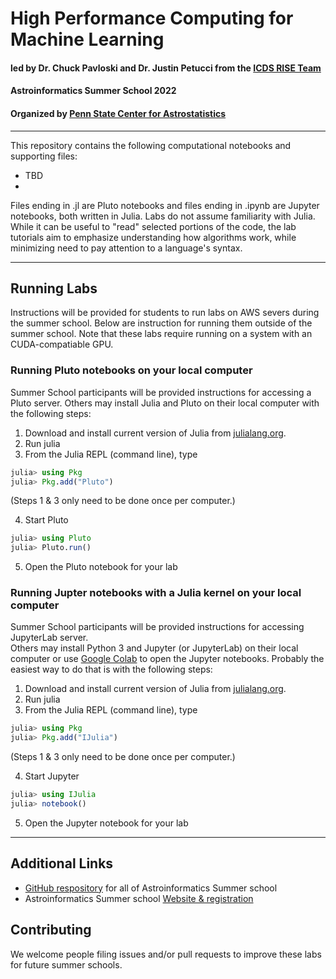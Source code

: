 # High Performance Computing for Machine Learning

#### led by Dr. Chuck Pavloski and Dr. Justin Petucci from the [ICDS RISE Team](https://www.icds.psu.edu/computing-services/rise/rise-team-members/) 
#### Astroinformatics Summer School 2022 
#### Organized by [Penn State Center for Astrostatistics](https://sites.psu.edu/astrostatistics/)

-----
This repository contains the following computational notebooks and supporting files: 
- TBD
- 

Files ending in .jl are Pluto notebooks and files ending in .ipynb are Jupyter notebooks, both written in Julia.
Labs do not assume familiarity with Julia.  While it can be useful to "read" selected portions of the code, the lab tutorials aim to emphasize understanding how algorithms work, while minimizing need to pay attention to a language's syntax.

---
## Running Labs
Instructions will be provided for students to run labs on AWS severs during the summer school.  Below are instruction for running them outside of the summer school.  Note that these labs require running on a system with an CUDA-compatiable GPU.

### Running Pluto notebooks on your local computer
Summer School participants will be provided instructions for accessing a Pluto server.  Others may install Julia and Pluto on their local computer with the following steps:
1.  Download and install current version of Julia from [julialang.org](https://julialang.org/downloads/).
2.  Run julia
3.  From the Julia REPL (command line), type
```julia
julia> using Pkg
julia> Pkg.add("Pluto")
```
(Steps 1 & 3 only need to be done once per computer.)

4.  Start Pluto
```julia
julia> using Pluto
julia> Pluto.run()
```
5.  Open the Pluto notebook for your lab

### Running Jupter notebooks with a Julia kernel on your local computer
Summer School participants will be provided instructions for accessing JupyterLab server.  
Others may install Python 3 and Jupyter (or JupyterLab) on their local computer or use [Google Colab](https://colab.research.google.com/) to open the Jupyter notebooks.  Probably the easiest way to do that is with the following steps:
1.  Download and install current version of Julia from [julialang.org](https://julialang.org/downloads/).
2.  Run julia
3.  From the Julia REPL (command line), type
```julia
julia> using Pkg
julia> Pkg.add("IJulia")
```
(Steps 1 & 3 only need to be done once per computer.)

4.  Start Jupyter
```julia
julia> using IJulia
julia> notebook()
```
5.  Open the Jupyter notebook for your lab

---
## Additional Links
- [GitHub respository](https://github.com/Astroinformatics/SummerSchool2022) for all of Astroinformatics Summer school
- Astroinformatics Summer school [Website & registration](https://sites.psu.edu/astrostatistics/astroinfo-su22/)

## Contributing
We welcome people filing issues and/or pull requests to improve these labs for future summer schools.
